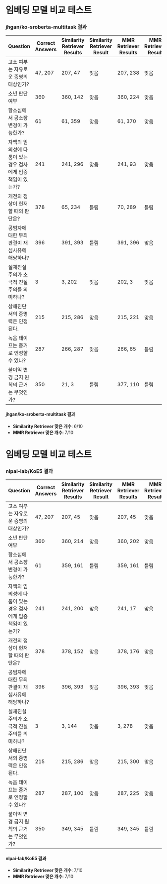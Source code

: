 # 임베딩 모델 비교 테스트

### jhgan/ko-sroberta-multitask 결과

| Question                                                      | Correct Answers | Similarity Retriever Results | Similarity Retriever Result | MMR Retriever Results | MMR Retriever Result |
| ------------------------------------------------------------- | --------------- | ---------------------------- | --------------------------- | --------------------- | -------------------- |
| 고소 여부는 자유로운 증명의 대상인가?                         | 47, 207         | 207, 47                      | 맞음                        | 207, 238              | 맞음                 |
| 소년 판단 여부                                                | 360             | 360, 142                     | 맞음                        | 360, 224              | 맞음                 |
| 항소심에서 공소장 변경이 가능한가?                            | 61              | 61, 359                      | 맞음                        | 61, 370               | 맞음                 |
| 자백의 임의성에 다툼이 있는 경우 검사에게 입증 책임이 있는가? | 241             | 241, 296                     | 맞음                        | 241, 93               | 맞음                 |
| 개전의 정상이 현저할 때의 판단은?                             | 378             | 65, 234                      | 틀림                        | 70, 289               | 틀림                 |
| 공범자에 대한 무죄 판결이 재심사유에 해당하나?                | 396             | 391, 393                     | 틀림                        | 391, 396              | 맞음                 |
| 실체진실주의가 소극적 진실주의를 의미하나?                    | 3               | 3, 202                       | 맞음                        | 202, 3                | 맞음                 |
| 상해진단서의 증명력은 인정된다.                               | 215             | 215, 286                     | 맞음                        | 215, 221              | 맞음                 |
| 녹음 테이프는 증거로 인정할 수 있나?                          | 287             | 266, 287                     | 맞음                        | 266, 65               | 틀림                 |
| 불이익 변경 금지 원칙의 근거는 무엇인가?                      | 350             | 21, 3                        | 틀림                        | 377, 110              | 틀림                 |

#### jhgan/ko-sroberta-multitask 결과

- **Similarity Retriever 맞은 개수**: 6/10
- **MMR Retriever 맞은 개수**: 7/10

# 임베딩 모델 비교 테스트

### nlpai-lab/KoE5 결과

| Question                                                      | Correct Answers | Similarity Retriever Results | Similarity Retriever Result | MMR Retriever Results | MMR Retriever Result |
| ------------------------------------------------------------- | --------------- | ---------------------------- | --------------------------- | --------------------- | -------------------- |
| 고소 여부는 자유로운 증명의 대상인가?                         | 47, 207         | 207, 45                      | 맞음                        | 207, 45               | 맞음                 |
| 소년 판단 여부                                                | 360             | 360, 214                     | 맞음                        | 360, 202              | 맞음                 |
| 항소심에서 공소장 변경이 가능한가?                            | 61              | 359, 161                     | 틀림                        | 359, 161              | 틀림                 |
| 자백의 임의성에 다툼이 있는 경우 검사에게 입증 책임이 있는가? | 241             | 241, 200                     | 맞음                        | 241, 17               | 맞음                 |
| 개전의 정상이 현저할 때의 판단은?                             | 378             | 378, 152                     | 맞음                        | 378, 176              | 맞음                 |
| 공범자에 대한 무죄 판결이 재심사유에 해당하나?                | 396             | 396, 393                     | 맞음                        | 396, 393              | 맞음                 |
| 실체진실주의가 소극적 진실주의를 의미하나?                    | 3               | 3, 144                       | 맞음                        | 3, 278                | 맞음                 |
| 상해진단서의 증명력은 인정된다.                               | 215             | 215, 286                     | 맞음                        | 215, 300              | 맞음                 |
| 녹음 테이프는 증거로 인정할 수 있나?                          | 287             | 287, 100                     | 맞음                        | 287, 225              | 맞음                 |
| 불이익 변경 금지 원칙의 근거는 무엇인가?                      | 350             | 349, 345                     | 틀림                        | 349, 345              | 틀림                 |

#### nlpai-lab/KoE5 결과

- **Similarity Retriever 맞은 개수**: 7/10
- **MMR Retriever 맞은 개수**: 7/10
